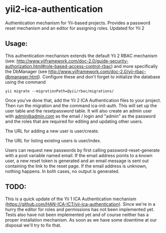 yii2-ica-authentication
=======================

Authentication mechanism for Yii-based projects. Provides a password reset mechanism and an editor for assigning roles. Updated for Yii 2

Usage:
------
This authentication mechanism extends the default Yii 2 RBAC mechanism (see: http://www.yiiframework.com/doc-2.0/guide-security-authorization.html#role-based-access-control-rbac)
and more specifically the DbManager (see http://www.yiiframework.com/doc-2.0/yii-rbac-dbmanager.html). Configure these and don't forget
to initialize the database using the command

    yii migrate --migrationPath=@yii/rbac/migrations/

Once you've done that, add the Yii 2 ICA Authentication files to your project. Then run the migration and the command ica-init-auth.
This will set up the user table and the resetpassword table. It will also create an admin user with admin@admin.com as the email / login
and "admin" as the password and the roles that are required for editing and updating other users.

The URL for adding a new user is user/create.

The URL for listing existing users is user/index.

Users can request new passwords by first calling password-reset-generate with a post variable named email. If the email address 
points to a known user, a new reset token is generated and an email message is sent out containing the link to the reset page. If the email address is unknown, nothing happens.
In both cases, no output is generated.

TODO:
-----
This is a quick update of the Yii 1 ICA Authentication mechanism (https://github.com/HAN-ICA-ICT/yii-ica-authentication). Since we're
in a hurry the editor for roles and permissions has not been implemented yet. Tests also have not been implemented yet and of course neither 
has a proper installation mechanism. As soon as we have some downtime at our disposal we'll try to fix that.
